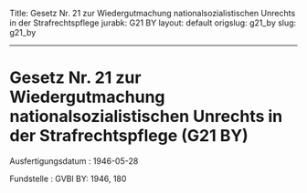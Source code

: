 Title: Gesetz Nr. 21 zur Wiedergutmachung nationalsozialistischen Unrechts in der
  Strafrechtspflege
jurabk: G21 BY
layout: default
origslug: g21_by
slug: g21_by

---

# Gesetz Nr. 21 zur Wiedergutmachung nationalsozialistischen Unrechts in der Strafrechtspflege (G21 BY)

Ausfertigungsdatum
:   1946-05-28

Fundstelle
:   GVBl BY: 1946, 180

